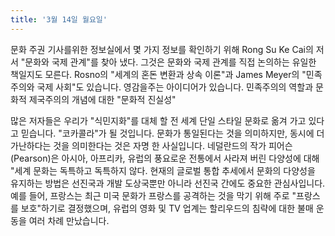 ```yaml
---
title: '3월 14일 월요일'
---
```

문화 주권 기사를위한 정보실에서 몇 가지 정보를 확인하기 위해 Rong Su Ke Cai의 저서 "문화와 국제 관계"를 찾아 냈다. 그것은 문화와 국제 관계를 직접 논의하는 유일한 책일지도 모른다. Rosno의 "세계의 혼돈 변환과 상속 이론"과 James Meyer의 "민족주의와 국제 사회"도 있습니다. 영감을주는 아이디어가 있습니다. 민족주의의 역할과 문화적 제국주의의 개념에 대한 "문화적 진실성"

많은 저자들은 우리가 "식민지화"를 대체 할 전 세계 단일 스타일 문화로 옮겨 가고 있다고 믿습니다. "코카콜라"가 될 것입니다. 문화가 통일된다는 것을 의미하지만, 동시에 더 가난하다는 것을 의미한다는 것은 자명 한 사실입니다. 네덜란드의 작가 피어슨 (Pearson)은 아시아, 아프리카, 유럽의 풍요로운 전통에서 사라져 버린 다양성에 대해 "세계 문화는 독특하고 독특하지 않다. 현재의 글로벌 통합 추세에서 문화의 다양성을 유지하는 방법은 선진국과 개발 도상국뿐만 아니라 선진국 간에도 중요한 관심사입니다. 예를 들어, 프랑스는 최근 미국 문화가 프랑스를 공격하는 것을 막기 위해 주로 "프랑스를 보호"하기로 결정했으며, 유럽의 영화 및 TV 업계는 할리우드의 침략에 대한 불매 운동을 여러 차례 만났습니다.

